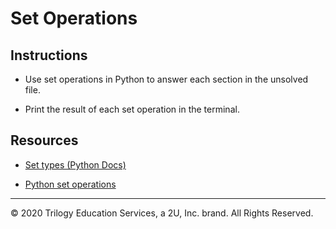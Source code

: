 # Set Operations

## Instructions

* Use set operations in Python to answer each section in the unsolved file.

* Print the result of each set operation in the terminal.

## Resources

* [Set types (Python Docs)](https://docs.python.org/3/library/stdtypes.html#set-types-set-frozenset)

* [Python set operations](https://www.geeksforgeeks.org/python-set-operations-union-intersection-difference-symmetric-difference/)

---

© 2020 Trilogy Education Services, a 2U, Inc. brand. All Rights Reserved.
